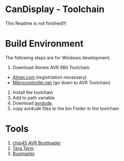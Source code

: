 CanDisplay - Toolchain
======================

This Readme is not finished!!!


Build Environment
=================

The following steps are for Windows development.

1. Download Atmels AVR 8Bit Toolchain
  * [Atmel.com][1] (registriation necessary)
  * [Mikrocontroller.net][2] (go down to AVR Toolchain)
2. Install the toolchain
3. Add to path variable
4. Download [avrdude][3].
5. copy avrdude files to the bin Folder in the toolchain

Tools
=====
1. [chip45 AVR Bootloader][4]
2. [Tera Term][5]
3. [Busmaster][6]


[1]:http://www.atmel.com/tools/ATMELAVRTOOLCHAINFORWINDOWS.aspx
[2]:http://www.mikrocontroller.net/articles/Atmel_Studio#Downloads
[3]:http://download.savannah.gnu.org/releases/avrdude/avrdude-6.1-mingw32.zip
[4]:http://www.chip45.com/avr_bootloader_atmega_xmega_chip45boot2.php
[5]:http://ttssh2.sourceforge.jp/index.html.en
[6]:http://rbei-etas.github.io/busmaster/
